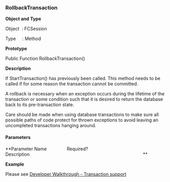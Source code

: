 ### RollbackTransaction

**Object and Type**

Object  : FCSession

Type     : Method

**Prototype**

Public Function RollbackTransaction()

**Description**

If StartTransaction() has previously been called. This method needs to be called if for some reason the transaction cannot be committed.  
  
A rollback is necessary when an exception occurs during the lifetime of the transaction or some condition such that it is desired to return the database back to its pre-transaction state.  
  
Care should be made when using database transactions to make sure all possible paths of code protect for thrown exceptions to avoid leaving an uncompleted transactions hanging around.

#### Parameters
**Parameter Name                Required?             Description                                                                                          **

**Example**

Please see [Developer Walkthrough - Transaction support](../../articles/walkthroughs/transaction.md)